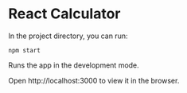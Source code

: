 # React Calculator

In the project directory, you can run:

`npm start`

Runs the app in the development mode.

Open http://localhost:3000 to view it in the browser.

